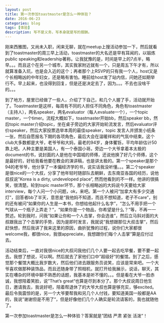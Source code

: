 ```yaml
---
layout: post
title: 第一次参加toastmaster是怎么一种体验？
date: 2016-06-23
categories: blog
tags: [体验]
description: 写不是义务，写本身就是写的报酬。
---
```


刚来西雅图，又尚未入职，闲来无聊，就在meetup上搜活动参加一下，然后就看到了toastmaster的周三早上活动，toastmaster的大名还是早有耳闻的，以锻炼public speaking和leadership著称。让我犹豫的是，时间是早上的7点半，略早。。。而且这个在另一个城市，其实我家附近就有一个，只是周五下午才有，所以就算准备入坑，也是会入近的这个；再者那个上RSVP的只有我一个人，host又是个长相略凶的中年妇女，还是略有害怕。睡前给host发了站内信，问她还如期举行不。早上起来，也没得到回复，但是还是决定去了，因为。。。不去也没啥干的。。。

到了地方，屋里已经做了一些人，介绍了下自己，和几个人握了手，活动就开始了。Toastmaster是这样，每周有不同的人担任不同角色，角色有toastmaster（主持人），两名speaker，两名evaluator（每人evaluate一个），一个topic master，一个timer。流程大概如下，toastmaster开始bb，然后speaker bb，然后topic master介绍topic，坐在桌子旁边的大家开始轮流发言，然后evaluator评价speaker，然后大家投票选举本周的最佳speaker，topic 发言人并颁发小纸条一张，然后自愿报名下期的各项角色，最后大会在温暖祥和的气氛中结束。这个club大多数都是大爷，老爷爷和大妈，最老的94岁，身体矍铄，平均年龄估计50靠上吧。人种主要是美国人，有一个泰国小哥。旁边一个大爷拿着本太极的document的书，说封面的人是他在中国城的师傅，还说他换了好几个师傅，这个是最好的，好给我看他要在教会的演讲稿，也是讲太极的。第一个speaker是那个94的老爷爷，他分享了一本偏经济学的书，说实话我没听懂。。。第二个speaker是很nice的一个大叔，分享了他年轻时随部队去朝鲜，去东南亚各国的经历，说他叔叔说"Korea is a dirty, undeveloped place”, 然而他看到的不一样。他讲的很搞笑，很清楚。轮到topic master环节，那个长相略凶的大妈说今天要给大家interview，每个人问一个小问题，ok，来吧。第一个人被问“加拿大有多少交通灯”，回答者bb了半天，意思是“我他妈不知道，而且不想知道，老子不care”，别的还有被问“如果你的人生是一本书，你想给他起什么名字”，“怎么不用手把一个气球从一个瓶子上弄走？”，“如果你是一个物品，你希望是什么？”等，不再一一赘述。轮到我时，问我“如果让你和一个人击掌，你会选谁”，然后立马斜对面的大叔跟我出了个击掌的手势，因为是即时发言，我就说“我想跟那位大叔击掌“，然后赶快想，然后我讲了我来这里的原因，曲折犹豫的过程，说你们大家都很welcome我，都很nice，我很appreciate，我想跟你们每个人击掌”算是应付过去。

活动结束后，一直对我很nice的大叔问我他们几个人要一起去吃早餐，要不要一起去。我想了想说，可以啊。然后就去了家他们口中”超级好“的餐馆。到了之后，感觉那个餐馆大概比我岁数大，然后他们进去跟服务员说笑，应该是常来吧。一个大爷喜欢做那种装饰品，而且还随身带了照相机，就打开给我展示，说话，聊天，其实在嘈杂的环境中聊不熟悉的话题，我基本是听不懂的。。。但是看在大爷一脸赤诚，我想陪着笑脸，说”That’s great“也算是尽到本分了。那个大叔说周日他生日，邀请我去，我说好吧，陪着帮退休了的大爷大叔也算是够充实，够excited。最后令我震惊的是，另一个大爷要帮我和另几个人付钱，要知道美国一般都是AA的，我说”谢谢但是不用了“，但是好像他们几个人确实是轮流请客的，我也就随他了。

第一次参加toastmaster是怎么一种体验？答案就是”团结 严肃 紧张 活泼“！

